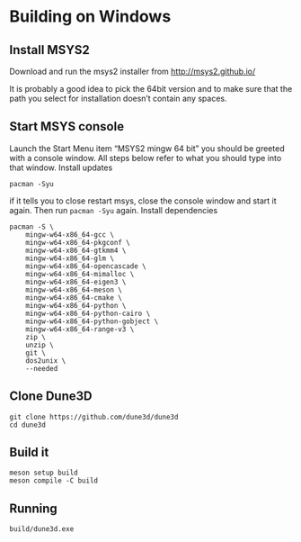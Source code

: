 # Building on Windows

## Install MSYS2

Download and run the msys2 installer from http://msys2.github.io/

It is probably a good idea to pick the 64bit version and to make sure that the path you select for installation doesn’t contain any spaces.

## Start MSYS console

Launch the Start Menu item “MSYS2 mingw 64 bit” you should be greeted with a console window. All steps below refer to what you should type into that window.
Install updates

```
pacman -Syu
```

if it tells you to close restart msys, close the console window and start it again. Then run `pacman -Syu` again.
Install dependencies

```
pacman -S \
	mingw-w64-x86_64-gcc \
	mingw-w64-x86_64-pkgconf \
	mingw-w64-x86_64-gtkmm4 \
	mingw-w64-x86_64-glm \
	mingw-w64-x86_64-opencascade \
	mingw-w64-x86_64-mimalloc \
	mingw-w64-x86_64-eigen3 \
	mingw-w64-x86_64-meson \
	mingw-w64-x86_64-cmake \
	mingw-w64-x86_64-python \
	mingw-w64-x86_64-python-cairo \
	mingw-w64-x86_64-python-gobject \
	mingw-w64-x86_64-range-v3 \
	zip \
	unzip \
	git \
	dos2unix \
	--needed
```

## Clone Dune3D

```
git clone https://github.com/dune3d/dune3d
cd dune3d
```

## Build it

```
meson setup build
meson compile -C build
```

## Running

```
build/dune3d.exe
```
